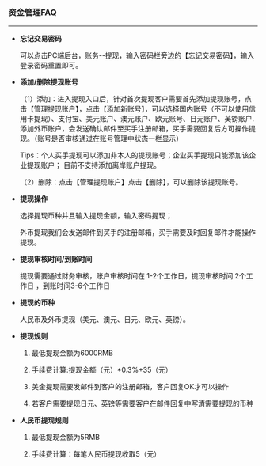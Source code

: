 ### 资金管理FAQ

---

* **忘记交易密码**

  可以点击PC端后台，账务--提现，输入密码栏旁边的【忘记交易密码】，输入登录密码重置即可。



* **添加/删除提现账号**

  （1）添加：进入提现入口后，针对首次提现客户需要首先添加提现账号，点击【管理提现账户】，点击【添加新账号】，可以选择国内账号（不可以使用信用卡提现）、支付宝、美元账户、澳元账户、欧元账号、日元账户、英镑账户. 添加外币账户，会发送确认邮件至买手注册邮箱，买手需要回复后方可操作提现。（账号是否审核通过在账号管理中状态一栏显示）

  Tips：个人买手提现可以添加非本人的提现账号；企业买手提现只能添加该企业提现账户； 目前不支持添加离岸账户提现。

  （2）删除：点击【管理提现账户】点击【删除】，可以删除该提现账号。



* **提现操作**

  选择提现币种并且输入提现金额，输入密码提现；

  外币提现我们会发送邮件到买手的注册邮箱，买手需要及时回复邮件才能操作提现。



* **提现审核时间/到账时间**

  提现需要通过财务审核，账户审核时间在 1-2个工作日，提现审核时间 2个工作日 ，到账时间3-6个工作日



* **提现的币种**

  人民币及外币提现（美元、澳元、日元、欧元、英镑）。



* **提现规则**

  1. 最低提现金额为6000RMB

  2. 手续费计算:提现金额（元）\*0.3%+35（元）

  3. 美金提现需要发邮件到客户的注册邮箱，客户回复OK才可以操作

  4. 若客户需要提现日元、英镑等需要客户在邮件回复中写清需要提现的币种



* **人民币提现规则**

  1. 最低提现金额为5RMB

  2. 手续费计算：每笔人民币提现收取5（元）



